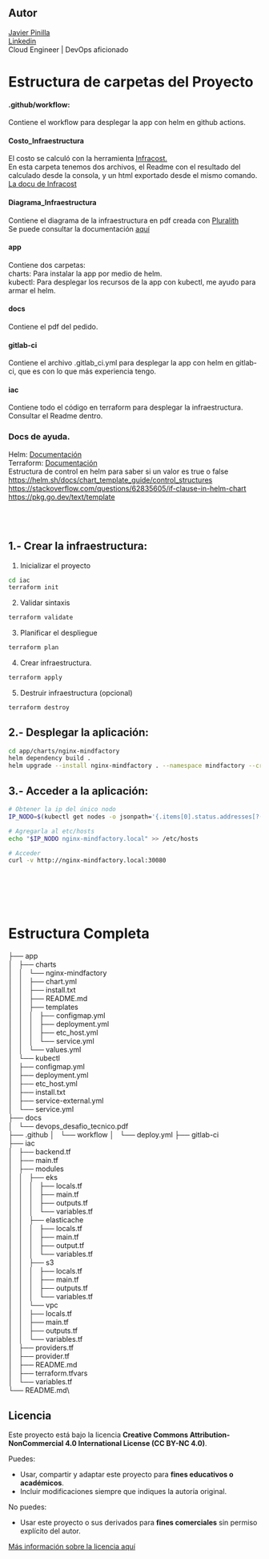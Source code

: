 ## Autor

[Javier Pinilla](https://github.com/javierpinilla)  
[Linkedin](https://www.linkedin.com/in/javieralejandropinilla/)\
Cloud Engineer | DevOps aficionado

# Estructura de carpetas del Proyecto

#### .github/workflow:
  Contiene el workflow para desplegar la app con helm en github actions.

#### Costo_Infraestructura
  El costo se calculó con la herramienta [Infracost.](https://www.infracost.io/)\
  En esta carpeta tenemos dos archivos, el Readme con el resultado del calculado desde la consola, y un html exportado desde el mismo comando.\
  [La docu de Infracost](https://www.infracost.io/docs/)

#### Diagrama_Infraestructura
  Contiene el diagrama de la infraestructura en pdf creada con [Pluralith](https://www.pluralith.com/)\
  Se puede consultar la documentación [aquí](https://docs.pluralith.com/)

#### app
  Contiene dos carpetas:\
    charts: Para instalar la app por medio de helm.\
    kubectl: Para desplegar los recursos de la app con kubectl, me ayudo para armar el helm.

#### docs
  Contiene el pdf del pedido.

#### gitlab-ci
  Contiene el archivo .gitlab_ci.yml para desplegar la app con helm en gitlab-ci, que es con lo que más experiencia tengo.

#### iac
  Contiene todo el código en terraform para desplegar la infraestructura.\
  Consultar el Readme dentro.


### Docs de ayuda.

Helm: [Documentación](https://helm.sh/docs/)\
Terraform: [Documentación](https://developer.hashicorp.com/terraform/docs)\
Estructura de control en helm para saber si un valor es true o false \
https://helm.sh/docs/chart_template_guide/control_structures \
https://stackoverflow.com/questions/62835605/if-clause-in-helm-chart \
https://pkg.go.dev/text/template

<br/><br/>


## 1.- Crear la infraestructura:

1. Inicializar el proyecto
```bash
cd iac
terraform init
```

2. Validar sintaxis
```bash
terraform validate
```

3. Planificar el despliegue
```bash
terraform plan
```

4. Crear infraestructura.
```bash
terraform apply
```

5. Destruir infraestructura (opcional)
```bash
terraform destroy
```

## 2.- Desplegar la aplicación:

```bash
cd app/charts/nginx-mindfactory
helm dependency build .
helm upgrade --install nginx-mindfactory . --namespace mindfactory --create-namespace
```
## 3.- Acceder a la aplicación:

```bash
# Obtener la ip del único nodo
IP_NODO=$(kubectl get nodes -o jsonpath='{.items[0].status.addresses[?(@.type=="InternalIP")].address}')

# Agregarla al etc/hosts
echo "$IP_NODO nginx-mindfactory.local" >> /etc/hosts

# Acceder
curl -v http://nginx-mindfactory.local:30080
```

<br/><br/>
<br/><br/>

# Estructura Completa

├── app\
│   ├── charts\
│   │   └── nginx-mindfactory\
│   │       ├── chart.yml\
│   │       ├── install.txt\
│   │       ├── README.md\
│   │       ├── templates\
│   │       │   ├── configmap.yml\
│   │       │   ├── deployment.yml\
│   │       │   ├── etc_host.yml\
│   │       │   └── service.yml\
│   │       └── values.yml\
│   └── kubectl\
│       ├── configmap.yml\
│       ├── deployment.yml\
│       ├── etc_host.yml\
│       ├── install.txt\
│       ├── service-external.yml\
│       └── service.yml\
├── docs\
│   └── devops_desafio_tecnico.pdf\
├── .github
│   └── workflow
│       └── deploy.yml
├── gitlab-ci\
├── iac\
│   ├── backend.tf\
│   ├── main.tf\
│   ├── modules\
│   │   ├── eks\
│   │   │   ├── locals.tf\
│   │   │   ├── main.tf\
│   │   │   ├── outputs.tf\
│   │   │   └── variables.tf\
│   │   ├── elasticache\
│   │   │   ├── locals.tf\
│   │   │   ├── main.tf\
│   │   │   ├── output.tf\
│   │   │   └── variables.tf\
│   │   ├── s3\
│   │   │   ├── locals.tf\
│   │   │   ├── main.tf\
│   │   │   ├── outputs.tf\
│   │   │   └── variables.tf\
│   │   └── vpc\
│   │       ├── locals.tf\
│   │       ├── main.tf\
│   │       ├── outputs.tf\
│   │       └── variables.tf\
│   ├── providers.tf\
│   ├── provider.tf\
│   ├── README.md\
│   ├── terraform.tfvars\
│   └── variables.tf\
└── README.md\


## Licencia

Este proyecto está bajo la licencia **Creative Commons Attribution-NonCommercial 4.0 International License (CC BY-NC 4.0)**.

Puedes:
- Usar, compartir y adaptar este proyecto para **fines educativos o académicos**.
- Incluir modificaciones siempre que indiques la autoría original.

No puedes:
- Usar este proyecto o sus derivados para **fines comerciales** sin permiso explícito del autor.

[Más información sobre la licencia aquí](https://creativecommons.org/licenses/by-nc/4.0/ )